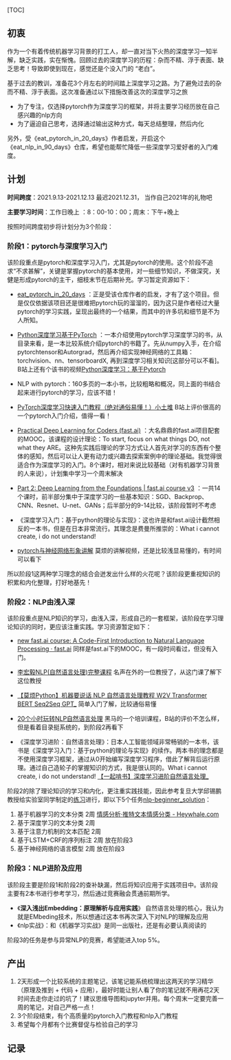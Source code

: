 [TOC]

## 初衷

作为一个有着传统机器学习背景的打工人，却一直对当下火热的深度学习一知半解，缺乏实践，实在惭愧。回顾过去的深度学习的历程：杂而不精、浮于表面、缺乏思考！导致即使到现在，感觉还是个没入门的 “老白”。

基于过去的教训，准备花3个月左右的时间踏上深度学习之路。为了避免过去的杂而不精、浮于表面。这次准备通过以下措施改善这次的深度学习之旅

+ 为了专注，仅选择pytorch作为深度学习的框架，并将主要学习经历放在自己感兴趣的nlp方向
+ 为了逼迫自己思考，选择通过输出这种方式，每天总结整理，然后内化

另外，受《eat_pytorch_in_20_days》作者启发，开启这个《eat_nlp_in_90_days》仓库，希望也能帮忙降低一些深度学习爱好者的入门难度。

## 计划

**时间跨度**：2021.9.13-2021.12.13 最迟2021.12.31， 当作自己2021年的礼物吧

**主要学习时间**：工作日晚上 ：8：00-10：00；周末：下午+晚上

按照时间跨度初步将计划分为3个阶段：

### 阶段1：pytorch与深度学习入门

该阶段重点是pytorch和深度学习入门，尤其是pytorch的使用。这个阶段不追求“不求甚解”，关键是掌握pytorch的基本使用，对一些细节知识，不做深究，关健是形成pytorch的主干，细枝末节在后期补充。学习暂定资源如下：

+ [eat_pytorch_in_20_days](https://github.com/lyhue1991/eat_pytorch_in_20_days) ：正是受该仓库作者的启发，才有了这个项目。但是仅仅依据该项目还是很难把pytorch玩的溜溜的，因为这只是作者经过大量pytorch的学习实践，呈现出最终的一个结果，而其中的许多坑和细节是不为人所知。
+ [Python深度学习基于PyTorch](http://www.feiguyunai.com/index.php/2019/06/13/python-ml-pytorch/) ：一本介绍使用pytorch学习深度学习的书，从目录来看，是一本比较系统介绍pytorch的书籍了。先从numpy入手，在介绍pytorchtensor和Autorgrad，然后再介绍实现神经网络的工具箱：torchvision、nn、tensorboardX, 再到深度学习相关知识[这部分可以不看]。B站上还有个该书的视频[Python深度学习：基于Pytorch ](https://www.bilibili.com/video/BV12Z4y1W7px?p=1) 
+ NLP with pytorch：160多页的一本小书，比较粗略和概况，同上面的书结合起来进行pytorch的学习，应该不错！
+ [PyTorch深度学习快速入门教程（绝对通俗易懂！）小土堆](https://www.bilibili.com/video/BV1hE411t7RN/?spm_id_from=333.788.recommend_more_video.0)  B站上评价很高的一个pytorch入门介绍，值得一看！

+ [Practical Deep Learning for Coders (fast.ai)](https://course.fast.ai/) ：大名鼎鼎的fast.ai项目配套的MOOC，该课程的设计理论：To start, focus on what things DO, not what they ARE。这种先实践后理论的学习方式让人首先对学习的东西有个整体的感知，然后可以让人更有动力或兴趣去探索案例中的理论基础。我觉得很适合作为深度学习的入门。8个课时，相对来说比较基础（对有机器学习背景的人来说），计划集中学习一个周末解决
+ [Part 2: Deep Learning from the Foundations | fast.ai course v3](https://course19.fast.ai/part2) ：一共14个课时，前半部分集中于深度学习的一些基本知识：SGD、Backprop、CNN、Resnet、U-net、GANs；后半部分的9-14比较，该阶段暂时不考虑

+ 《深度学习入门：基于python的理论与实现》：这也许是和fast.ai设计截然相反的一本书，但是在日本非常流行。其理念是费曼所推崇的：What i cannot create, i do not understand!
+ [pytorch与神经网络形象讲解](https://www.bilibili.com/video/BV1SK4y1M7Xj?p=27) 莫烦的讲解视频，还是比较浅显易懂的，有时间可以看下

所以阶段1这两种学习理念的结合会迸发出什么样的火花呢？该阶段更重视知识的积累和内化整理，打好地基先！

### 阶段2：NLP由浅入深

该阶段重点是NLP知识的学习，由浅入深，形成自己的一套框架，该阶段在学习理论知识的同时，更应该注重实践。学习资源暂定如下：

+ [new fast.ai course: A Code-First Introduction to Natural Language Processing · fast.ai](https://www.fast.ai/2019/07/08/fastai-nlp/)  同样是fast.ai下的MOOC，有一段时间看过，但没有入门。
+ [李宏毅NLP(自然语言处理)完整课程](https://www.bilibili.com/video/BV1hM4y157xX?from=search&seid=8270551540266836821&spm_id_from=333.337.0.0) 名声在外的一位教授了，从这门课了解下这位教授
+ [【莫烦Python】机器要说话 NLP 自然语言处理教程 W2V Transformer BERT Seq2Seq GPT_](https://www.bilibili.com/video/BV1LA411n73X?p=2&spm_id_from=pageDriver) 简单入门了解，比较通俗易懂
+ [20个小时玩转NLP自然语言处理](https://www.bilibili.com/video/BV17y4y1m737?p=11&spm_id_from=pageDriver) 黑马的一个培训课程，B站的评价不怎么样，但是看着目录挺系统的，到阶段2再看下

+ 《深度学习进阶：自然语言处理》：日本人工智能领域非常畅销的一本书，该书是《深度学习入门：基于python的理论与实现》的续作。两本书的理念都是不使用深度学习框架，通过从0开始编写深度学习程序，借此了解背后运行原理。通过自己造轮子的掌握知识的方式，我是很认同的。What i cannot create, i do not understand! [【一起啃书】深度学习进阶自然语言处理_](https://www.bilibili.com/video/BV1ui4y1w7si?p=2&spm_id_from=pageDriver)

阶段2的除了理论知识的学习和内化，更注重实践技能，因此参考复旦大学邱锡鹏教授给实验室同学制定的[练习](https://github.com/FudanNLP/nlp-beginner)进行，即以下5个任务[nlp-beginner_solution](https://github.com/htfhxx/nlp-beginner_solution)：

1. 基于机器学习的文本分类 2周 [情感分析·推特文本情感分类 - Heywhale.com](https://www.heywhale.com/home/activity/detail/611cbe90ba12a0001753d1e9) 
2. 基于深度学习的文本分类 2周
3. 基于注意力机制的文本匹配 2周
4. 基于LSTM+CRF的序列标注 2周 放在阶段3
5. 基于神经网络的语言模型 2周 放在阶段3

### 阶段3：NLP进阶及应用

该阶段主要是阶段1和阶段2的查补缺漏，然后将知识应用于实践项目中。该阶段主要有2本书进行参考学习，然后通过竞赛融会贯通前期所学。

+ 《**深入浅出Embedding：原理解析与应用实践**》 自然语言处理的核心，我认为就是EMbeding技术，所以想通过这本书再次深入下对NLP的理解及应用
+ 《nlp实战》：和《机器学习实战》是同一出版社，还是有必要认真阅读的

阶段3的任务是参与异常NLP的竞赛，希望能进入top 5%。

## 产出

1. 2天形成一个比较系统的主题笔记，该笔记能系统梳理出这两天的学习精华（原理及推到 + 代码 + 应用），最好时能让别人看了你的笔记就不用再花2天时间去走你走过的坑了！建议思维导图和jupyter并用。每个周末一定要完善一周的笔记，对自己严格一点！
2. 3个阶段结束，有个高质量的pytorch入门教程和nlp入门教程
3. 希望每个月都有个比赛督促与检验自己的学习

## 记录

### 




